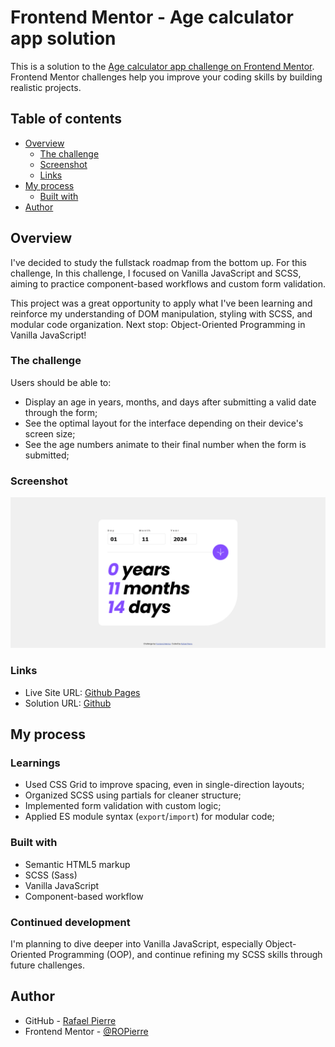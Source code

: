 # Frontend Mentor - Age calculator app solution

This is a solution to the [Age calculator app challenge on Frontend Mentor](https://www.frontendmentor.io/challenges/age-calculator-app-dF9DFFpj-Q). Frontend Mentor challenges help you improve your coding skills by building realistic projects. 

## Table of contents

- [Overview](#overview)
  - [The challenge](#the-challenge)
  - [Screenshot](#screenshot)
  - [Links](#links)
- [My process](#my-process)
  - [Built with](#built-with)
- [Author](#author)

## Overview

I've decided to study the fullstack roadmap from the bottom up. For this challenge, In this challenge, I focused on Vanilla JavaScript and SCSS, aiming to practice component-based workflows and custom form validation.

This project was a great opportunity to apply what I've been learning and reinforce my understanding of DOM manipulation, styling with SCSS, and modular code organization. Next stop: Object-Oriented Programming in Vanilla JavaScript!

### The challenge

Users should be able to:

- Display an age in years, months, and days after submitting a valid date through the form;
- See the optimal layout for the interface depending on their device's screen size;
- See the age numbers animate to their final number when the form is submitted;

### Screenshot

![](./src/assets/screenshot.png)

### Links

- Live Site URL: [Github Pages](https://ropierre.github.io/frontend-mentor_Recipe-page/)
- Solution URL: [Github]()

## My process

### Learnings

- Used CSS Grid to improve spacing, even in single-direction layouts;
- Organized SCSS using partials for cleaner structure;
- Implemented form validation with custom logic;
- Applied ES module syntax (`export`/`import`) for modular code;

### Built with

- Semantic HTML5 markup
- SCSS (Sass)
- Vanilla JavaScript
- Component-based workflow

### Continued development

I'm planning to dive deeper into Vanilla JavaScript, especially Object-Oriented Programming (OOP), and continue refining my SCSS skills through future challenges.

## Author

- GitHub - [Rafael Pierre](https://github.com/ROPierre)
- Frontend Mentor - [@ROPierre](https://www.frontendmentor.io/profile/ROPierre)